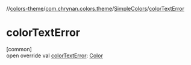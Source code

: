 //[colors-theme](../../../index.md)/[com.chrynan.colors.theme](../index.md)/[SimpleColors](index.md)/[colorTextError](color-text-error.md)

# colorTextError

[common]\
open override val [colorTextError](color-text-error.md): [Color](../../../../colors-core/colors-core/com.chrynan.colors/-color/index.md)
